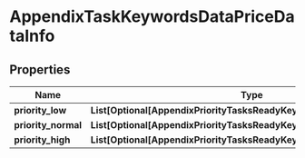 # AppendixTaskKeywordsDataPriceDataInfo


## Properties

| Name | Type | Description | Notes |
|------------ | ------------- | ------------- | -------------|
**priority_low** | **List[Optional[AppendixPriorityTasksReadyKeywordsDataPriceDataInfo]]** |  |[optional]|
**priority_normal** | **List[Optional[AppendixPriorityTasksReadyKeywordsDataPriceDataInfo]]** |  |[optional]|
**priority_high** | **List[Optional[AppendixPriorityTasksReadyKeywordsDataPriceDataInfo]]** |  |[optional]|